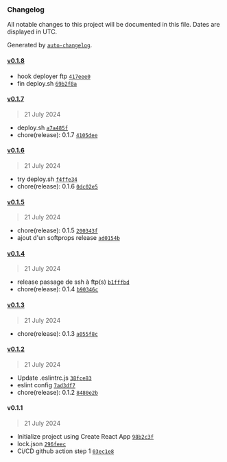 ### Changelog

All notable changes to this project will be documented in this file. Dates are displayed in UTC.

Generated by [`auto-changelog`](https://github.com/CookPete/auto-changelog).

#### [v0.1.8](https://github.com/ShivaArmada/CyberFLEX-P8/compare/v0.1.7...v0.1.8)

- hook deployer ftp [`417eee0`](https://github.com/ShivaArmada/CyberFLEX-P8/commit/417eee0f089727707c6e8704789159dddd099768)
- fin deploy.sh [`69b2f8a`](https://github.com/ShivaArmada/CyberFLEX-P8/commit/69b2f8ad89e4c4112e87e2ade486d6eaa35367ee)

#### [v0.1.7](https://github.com/ShivaArmada/CyberFLEX-P8/compare/v0.1.6...v0.1.7)

> 21 July 2024

- deploy.sh [`a7a485f`](https://github.com/ShivaArmada/CyberFLEX-P8/commit/a7a485f6a71570ba435e9194fd6d01168cfed0e4)
- chore(release): 0.1.7 [`4105dee`](https://github.com/ShivaArmada/CyberFLEX-P8/commit/4105deee06ead37b3d9797091afbe08b2867e6f8)

#### [v0.1.6](https://github.com/ShivaArmada/CyberFLEX-P8/compare/v0.1.5...v0.1.6)

> 21 July 2024

- try deploy.sh [`f4ffe34`](https://github.com/ShivaArmada/CyberFLEX-P8/commit/f4ffe348ec11b626981e32ea1a93204e60abd11a)
- chore(release): 0.1.6 [`0dc02e5`](https://github.com/ShivaArmada/CyberFLEX-P8/commit/0dc02e568b0dd1c7c6ecb419d5e2eae990cce529)

#### [v0.1.5](https://github.com/ShivaArmada/CyberFLEX-P8/compare/v0.1.4...v0.1.5)

> 21 July 2024

- chore(release): 0.1.5 [`200343f`](https://github.com/ShivaArmada/CyberFLEX-P8/commit/200343f53e5e7904e44e118962ebb413ab495348)
- ajout d'un softprops release [`ad0154b`](https://github.com/ShivaArmada/CyberFLEX-P8/commit/ad0154b048d02867dda367cb884aabce61b1bdde)

#### [v0.1.4](https://github.com/ShivaArmada/CyberFLEX-P8/compare/v0.1.3...v0.1.4)

> 21 July 2024

- release passage de ssh à ftp(s) [`b1fffbd`](https://github.com/ShivaArmada/CyberFLEX-P8/commit/b1fffbd863363d72263e982b1f7595332e8ddfbf)
- chore(release): 0.1.4 [`b90346c`](https://github.com/ShivaArmada/CyberFLEX-P8/commit/b90346c769aa1c8c492a7c087ff519c98c5e03a7)

#### [v0.1.3](https://github.com/ShivaArmada/CyberFLEX-P8/compare/v0.1.2...v0.1.3)

> 21 July 2024

- chore(release): 0.1.3 [`a055f8c`](https://github.com/ShivaArmada/CyberFLEX-P8/commit/a055f8c7a7cb5c72a0d84a726be48bbdf37ac873)

#### [v0.1.2](https://github.com/ShivaArmada/CyberFLEX-P8/compare/v0.1.1...v0.1.2)

> 21 July 2024

- Update .eslintrc.js [`38fce83`](https://github.com/ShivaArmada/CyberFLEX-P8/commit/38fce833edc87de60ab227b169fc6aff37315b57)
- eslint config [`7ad3df7`](https://github.com/ShivaArmada/CyberFLEX-P8/commit/7ad3df70eaf7d60f59259afda2f1df61cf4d9edc)
- chore(release): 0.1.2 [`8480e2b`](https://github.com/ShivaArmada/CyberFLEX-P8/commit/8480e2be2e9bbcb7d3a2765aa7bbb004b838af03)

#### v0.1.1

> 21 July 2024

- Initialize project using Create React App [`98b2c3f`](https://github.com/ShivaArmada/CyberFLEX-P8/commit/98b2c3f79ba8c0bd00bfa2a2afcdd56b1be06332)
- lock.json [`296feec`](https://github.com/ShivaArmada/CyberFLEX-P8/commit/296feecc677fb5add5ca40722dc8435c13fa0ce6)
- Ci/CD github action step 1 [`03ec1e8`](https://github.com/ShivaArmada/CyberFLEX-P8/commit/03ec1e885b1e3b87cf7adfd196b3e0f9dc328a3c)
